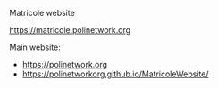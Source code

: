 Matricole website

https://matricole.polinetwork.org

Main website:

* https://polinetwork.org
* https://polinetworkorg.github.io/MatricoleWebsite/
